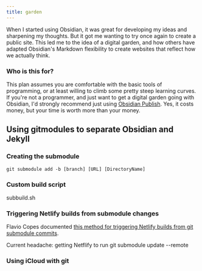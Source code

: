```yaml
---
title: garden
---
```


When I started using Obsidian, it was great for developing my ideas and sharpening my thoughts. But it got me wanting to try once again to create a public site. This led me to the idea of a digital garden, and how others have adapted Obsidian's Markdown flexibility to create websites that reflect how we actually think. 

### Who is this for?
This plan assumes you are comfortable with the basic tools of programming, or at least willing to climb some pretty steep learning curves. If you're not a programmer, and just want to get a digital garden going with Obsidian, I'd strongly recommend just using [Obsidian Publish](https://obsidian.md/publish). Yes, it costs money, but your time is worth more than your money. 

## Using gitmodules to separate Obsidian and Jekyll

### Creating the submodule
```
git submodule add -b [branch] [URL] [DirectoryName]
```

### Custom build script
subbuild.sh

### Triggering Netlify builds from submodule changes
Flavio Copes documented [this method for triggering Netlify builds from git submodule commits](https://flaviocopes.com/netlify-deploy-git-submodule-github-actions/). 

Current headache: getting Netflify to run git submodule update --remote

### Using iCloud with git
